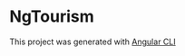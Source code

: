 # NgTourism

This project was generated with [Angular CLI](https://github.com/angular/angular-cli) 
